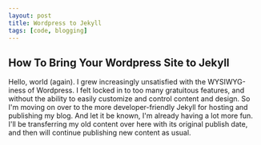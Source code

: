 ```yaml
---
layout: post
title: Wordpress to Jekyll
tags: [code, blogging]
---
```

<h2>How To Bring Your Wordpress Site to Jekyll</h2>

Hello, world (again). I grew increasingly unsatisfied with the WYSIWYG-iness of Wordpress. I felt locked in to too many gratuitous features, and without the ability to easily customize and control content and design. So I'm moving on over to the more developer-friendly Jekyll for hosting and publishing my blog. And let it be known, I'm already having a lot more fun. I'll be transferring my old content over here with its original publish date, and then will continue publishing new content as usual.
